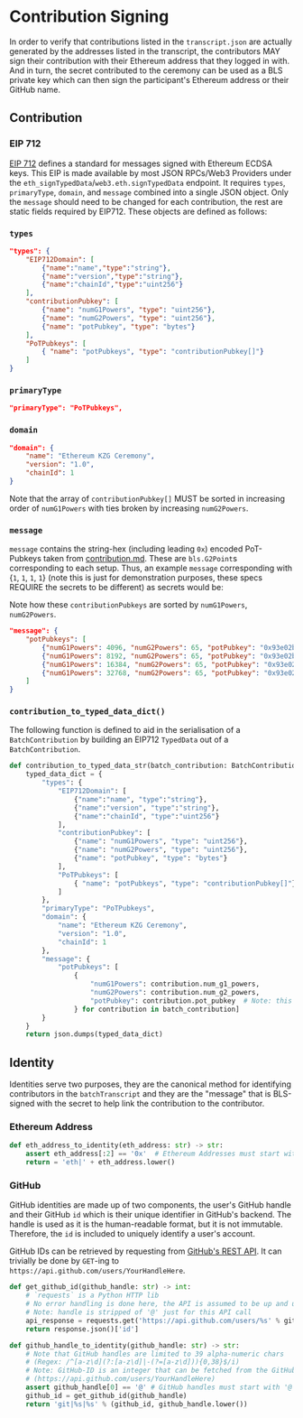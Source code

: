 # Contribution Signing

In order to verify that contributions listed in the `transcript.json` are actually generated by the addresses listed in the transcript, the contributors MAY sign their contribution with their Ethereum address that they logged in with. And in turn, the secret contributed to the ceremony can be used as a BLS private key which can then sign the participant's Ethereum address or their GitHub name.

## Contribution

### EIP 712

[EIP 712](https://eips.ethereum.org/EIPS/eip-712) defines a standard for messages signed with Ethereum ECDSA keys. This EIP is made available by most JSON RPCs/Web3 Providers under the `eth_signTypedData`/`web3.eth.signTypedData` endpoint. It requires `types`, `primaryType`, `domain`, and `message` combined into a single JSON object. Only the `message` should need to be changed for each contribution, the rest are static fields required by EIP712. These objects are defined as follows:

### `types`

```JSON
"types": {
    "EIP712Domain": [
        {"name":"name","type":"string"},
        {"name":"version","type":"string"},
        {"name":"chainId","type":"uint256"}
    ],
    "contributionPubkey": [
        {"name": "numG1Powers", "type": "uint256"},
        {"name": "numG2Powers", "type": "uint256"},
        {"name": "potPubkey", "type": "bytes"}
    ],
    "PoTPubkeys": [
        { "name": "potPubkeys", "type": "contributionPubkey[]"}
    ]
}
```

### `primaryType`
```JSON
"primaryType": "PoTPubkeys",
```

### `domain`

```JSON
"domain": {
    "name": "Ethereum KZG Ceremony",
    "version": "1.0",
    "chainId": 1
}
```

Note that the array of `contributionPubkey[]` MUST be sorted in increasing order of `numG1Powers` with ties broken by increasing `numG2Powers`. 

### `message`

`message` contains the string-hex (including leading `0x`) encoded PoT-Pubkeys taken from [contribution.md](../contribution/contribution.md). These are `bls.G2Point`s corresponding to each setup. Thus, an example `message` corresponding with {`1`, `1`, `1`, `1`} (note this is just for demonstration purposes, these specs REQUIRE the secrets to be different) as secrets would be:

Note how these `contributionPubkeys` are sorted by `numG1Powers`, `numG2Powers`.
```JSON
"message": {
    "potPubkeys": [
        {"numG1Powers": 4096, "numG2Powers": 65, "potPubkey": "0x93e02b6052719f607dacd3a088274f65596bd0d09920b61ab5da61bbdc7f5049334cf11213945d57e5ac7d055d042b7e024aa2b2f08f0a91260805272dc51051c6e47ad4fa403b02b4510b647ae3d1770bac0326a805bbefd48056c8c121bdb8"},
        {"numG1Powers": 8192, "numG2Powers": 65, "potPubkey": "0x93e02b6052719f607dacd3a088274f65596bd0d09920b61ab5da61bbdc7f5049334cf11213945d57e5ac7d055d042b7e024aa2b2f08f0a91260805272dc51051c6e47ad4fa403b02b4510b647ae3d1770bac0326a805bbefd48056c8c121bdb8"},
        {"numG1Powers": 16384, "numG2Powers": 65, "potPubkey": "0x93e02b6052719f607dacd3a088274f65596bd0d09920b61ab5da61bbdc7f5049334cf11213945d57e5ac7d055d042b7e024aa2b2f08f0a91260805272dc51051c6e47ad4fa403b02b4510b647ae3d1770bac0326a805bbefd48056c8c121bdb8"},
        {"numG1Powers": 32768, "numG2Powers": 65, "potPubkey": "0x93e02b6052719f607dacd3a088274f65596bd0d09920b61ab5da61bbdc7f5049334cf11213945d57e5ac7d055d042b7e024aa2b2f08f0a91260805272dc51051c6e47ad4fa403b02b4510b647ae3d1770bac0326a805bbefd48056c8c121bdb8"}
    ]
}
```

### `contribution_to_typed_data_dict()`

The following function is defined to aid in the serialisation of a `BatchContribution` by building an EIP712 `TypedData` out of a `BatchContribution`.

```python
def contribution_to_typed_data_str(batch_contribution: BatchContribution) -> str:
    typed_data_dict = {
        "types": {
            "EIP712Domain": [
                {"name":"name", "type":"string"},
                {"name":"version", "type":"string"},
                {"name":"chainId", "type":"uint256"}
            ],
            "contributionPubkey": [
                {"name": "numG1Powers", "type": "uint256"},
                {"name": "numG2Powers", "type": "uint256"},
                {"name": "potPubkey", "type": "bytes"}
            ],
            "PoTPubkeys": [
                { "name": "potPubkeys", "type": "contributionPubkey[]"}
            ]
        },
        "primaryType": "PoTPubkeys",
        "domain": {
            "name": "Ethereum KZG Ceremony",
            "version": "1.0",
            "chainId": 1
        },
        "message": {
            "potPubkeys": [
                {
                    "numG1Powers": contribution.num_g1_powers,
                    "numG2Powers": contribution.num_g2_powers,
                    "potPubkey": contribution.pot_pubkey  # Note: this should be encoded as per BLS.md
                } for contribution in batch_contribution]
        }
    }
    return json.dumps(typed_data_dict)
```

## Identity

Identities serve two purposes, they are the canonical method for identifying contributors in the `batchTranscript` and they are the "message" that is BLS-signed with the secret to help link the contribution to the contributor.

### Ethereum Address

```python
def eth_address_to_identity(eth_address: str) -> str:
    assert eth_address[:2] == '0x'  # Ethereum Addresses must start with '0x'.
    return = 'eth|' + eth_address.lower()
```

### GitHub

GitHub identities are made up of two components, the user's GitHub handle and their GitHub `id` which is their unique identifier in GitHub's backend. The handle is used as it is the human-readable format, but it is not immutable. Therefore, the `id` is included to uniquely identify a user's account.

GitHub IDs can be retrieved by requesting from [GitHub's REST API](https://docs.github.com/en/rest/users/users#list-users). It can trivially be done by `GET`-ing to `https://api.github.com/users/YourHandleHere`.

```python
def get_github_id(github_handle: str) -> int:
    # `requests` is a Python HTTP lib
    # No error handling is done here, the API is assumed to be up and user exists
    # Note: handle is stripped of '@' just for this API call 
    api_response = requests.get('https://api.github.com/users/%s' % github_handle[1:])  
    return response.json()['id']
```

```python
def github_handle_to_identity(github_handle: str) -> str:
    # Note that GitHub handles are limited to 39 alpha-numeric chars
    # (Regex: /^[a-z\d](?:[a-z\d]|-(?=[a-z\d])){0,38}$/i)
    # Note: GitHub-ID is an integer that can be fetched from the GitHub API
    # (https://api.github.com/users/YourHandleHere)
    assert github_handle[0] == '@' # GitHub handles must start with '@'.
    github_id = get_github_id(github_handle)
    return 'git|%s|%s' % (github_id, github_handle.lower())
```


